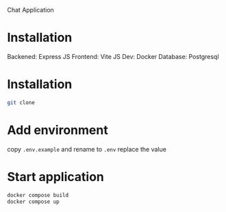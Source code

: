 Chat Application



# Installation
Backened: Express JS
Frontend: Vite JS
Dev: Docker
Database: Postgresql


# Installation

```bash
git clone
```

# Add environment
copy ```.env.example``` and rename to ```.env```
replace the value

# Start application
```bash
docker compose build
docker compose up
```
